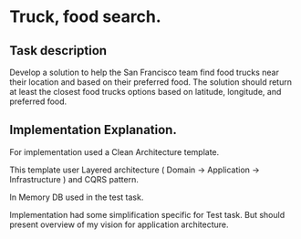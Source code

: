 ﻿# Truck, food search.

## Task description

Develop a solution to help the San Francisco team find food trucks near their location and based on their preferred food. The solution should return at least the closest food trucks options based on latitude, longitude, and preferred food.

## Implementation Explanation.

For implementation used a Clean Architecture template.

This template user Layered architecture ( Domain -> Application -> Infrastructure ) and CQRS pattern.

In Memory DB used in the test task.

Implementation had some simplification specific for Test task. But should present overview of my vision for application architecture.

